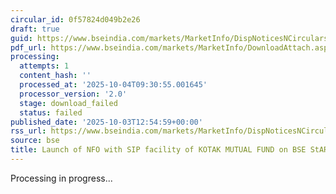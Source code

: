 ```yaml
---
circular_id: 0f57824d049b2e26
draft: true
guid: https://www.bseindia.com/markets/MarketInfo/DispNoticesNCirculars.aspx?Noticeid={4132BBC6-2B11-4E87-AFC0-12B33CD123B9}&noticeno=20251003-38&dt=10/03/2025&icount=38&totcount=73&flag=0
pdf_url: https://www.bseindia.com/markets/MarketInfo/DownloadAttach.aspx?id=20251003-38&attachedId=
processing:
  attempts: 1
  content_hash: ''
  processed_at: '2025-10-04T09:30:55.001645'
  processor_version: '2.0'
  stage: download_failed
  status: failed
published_date: '2025-10-03T12:54:59+00:00'
rss_url: https://www.bseindia.com/markets/MarketInfo/DispNoticesNCirculars.aspx?Noticeid={4132BBC6-2B11-4E87-AFC0-12B33CD123B9}&noticeno=20251003-38&dt=10/03/2025&icount=38&totcount=73&flag=0
source: bse
title: Launch of NFO with SIP facility of KOTAK MUTUAL FUND on BSE StAR MF Platform
---
```


Processing in progress...
